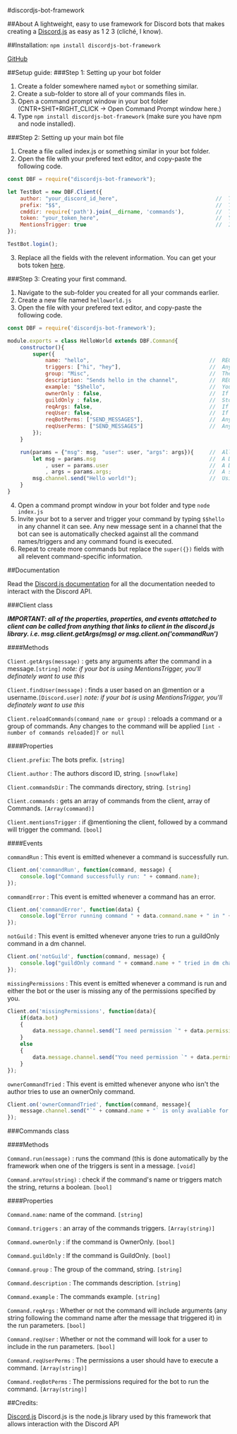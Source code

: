 #discordjs-bot-framework

##About
A lightweight, easy to use framework for Discord bots that makes creating a [Discord.js](https://www.npmjs.com/package/discord.js) as easy as 1 2 3 (cliché, I know).

##Installation:
`npm install discordjs-bot-framework`

[GitHub](https://github.com/zebebles/discordjs-bot-framework)

##Setup guide:
###Step 1: Setting up your bot folder
1. Create a folder somewhere named `mybot` or something similar.
2. Create a sub-folder to store all of your commands files in.
3. Open a command prompt window in your bot folder (CNTR+SHIT+RIGHT_CLICK -> Open Command Prompt window here.)
4. Type `npm install discordjs-bot-framework` (make sure you have npm and node installed).

###Step 2: Setting up your main bot file
1. Create a file called index.js or something similar in your bot folder.
2. Open the file with your prefered text editor, and copy-paste the following code.
```javascript
const DBF = require("discordjs-bot-framework");

let TestBot = new DBF.Client({
	author: "your_discord_id_here",                               //  This is used to check if the message was sent by the bot creator for ownerOnly commands
	prefix: "$$",                                                 //  This is used as the prefix for all of your commands.
	cmddir: require('path').join(__dirname, 'commands'),          //  The directory of your command folder. Repalace 'commands' with your commands folder name.
	token: "your_token_here",                                     //  Your bots token.  Anyone who has this can log-in as your bot, so treat it like a password!
	MentionsTrigger: true                                         //  If this is true, @mentions followed by a command name/trigger will trigger the command.  i.e. @YourBot hello
});

TestBot.login();
```
3. Replace all the fields with the relevent information. You can get your bots token [here](https://discordapp.com/developers/applications/me).

###Step 3: Creating your first command.
1. Navigate to the sub-folder you created for all your commands earlier.
2. Create a new file named `helloworld.js`
3. Open the file with your prefered text editor, and copy-paste the following code.
```javascript
const DBF = require('discordjs-bot-framework');

module.exports = class HelloWorld extends DBF.Command{
    constructor(){
        super({
            name: "hello",                                      //  REQUIRED - this is pretty much just another trigger, but can be used filter commands.
            triggers: ["hi", "hey"],                            //  Any string (excluding prefix) that will trigger this command (one word only).
            group: "Misc",                                      //  The command will come under this group.  You can use this to develop a help message and filter commands.
            description: "Sends hello in the channel",          //  REQUIRED -  You can use this to develop a help message.
            example: "$$hello",                                 //  You can use this to develop a better help message.
            ownerOnly : false,                                  //  If the command can only be used by the bot owner. i.e. $$restart or something.
            guildOnly : false,                                  //  Stops any commands that can only be run in guilds from being run in private chats.
	        reqArgs: false,                                     //  If your command requires any args after the command trigger this will pass them into run()
	        reqUser: false,                                     //  If your command requires a user (i.e. $$info @user or something) this will search for one in the message content and pass it into run()
            reqBotPerms: ["SEND_MESSAGES"],                     //  Any permissions that the bot needs to run this command. note that SEND_MESSAGES is checked for automatically and is only being used as an example.
            reqUserPerms: ["SEND_MESSAGES"]                     //  Any permissions that the user should need for the bot to run this command.
        });
    }

    run(params = {"msg": msg, "user": user, "args": args}){     //  All the code for your commands
        let msg = params.msg                                    //  A Discord.js message object.
            , user = params.user                                //  A Discord.js user object, if reqUser is true and one can be found. 
            , args = params.args;                               //  A string containing all characters after the prefix and word that triggered the command. i.e. if the command was triggered by '$$hello test' this would be `test`
        msg.channel.send("Hello world!");                       //  Using the Discord.js message object to communincate with the Discord API.
    }
}
```
4. Open a command prompt window in your bot folder and type `node index.js`
5. Invite your bot to a server and trigger your command by typing `$$hello` in any channel it can see.  Any new message sent in a channel that the bot can see is automatically checked against all the command names/triggers and any command found is executed.
6. Repeat to create more commands but replace the `super({})` fields with all relevent command-specific information.

##Documentation

Read the [Discord.js documentation](https://discord.js.org/#/docs/main/stable/general/welcome) for all the documentation needed to interact with the Discord API.

###Client class

***IMPORTANT: all of the properties, properties, and events attatched to client can be called from anything that links to client in the discord.js library.  i.e. msg.client.getArgs(msg) or msg.client.on('commandRun')***

####Methods

`Client.getArgs(message)` : gets any arguments after the command in a message.`[string]` *note: if your bot is using MentionsTrigger, you'll definately want to use this*

`Client.findUser(message)` : finds a user based on an @mention or a username.`[Discord.user]` *note: if your bot is using MentionsTrigger, you'll definately want to use this*

`Client.reloadCommands(command_name or group)` : reloads a command or a group of commands.  Any changes to the command will be applied `[int - number of commands reloaded]? or null`

####Properties

`Client.prefix`: The bots prefix. `[string]`

`Client.author` : The authors discord ID, string. `[snowflake]`

`Client.commandsDir` : The commands directory, string. `[string]`

`Client.commands` : gets an array of commands from the client, array of Commands. `[Array(command)]`

`Client.mentionsTrigger` : if @mentioning the client, followed by a command will trigger the command. `[bool]`

####Events

`commandRun` : This event is emitted whenever a command is successfully run.
```javascript
Client.on('commandRun', function(command, message) {
    console.log("Command successfully run: " + command.name);
});
```

`commandError` : This event is emitted whenever a command has an error.
```javascript
Client.on('commandError', function(data) {
    console.log("Error running command " + data.command.name + " in " + data.message.guild.name + "\n" + data.error);
});
```

`notGuild` : This event is emitted whenever anyone tries to run a guildOnly command in a dm channel.
```javascript
Client.on('notGuild', function(command, message) {
    console.log("guildOnly command " + command.name + " tried in dm channel with " + message.author.username);
});
```

`missingPermissions` : This event is emitted whenever a command is run and either the bot or the user is missing any of the permissions specified by you.
```javascript
Client.on('missingPermissions', function(data){
    if(data.bot)
    {
        data.message.channel.send("I need permission `" + data.permissions[0] + "` to be able to do that.");
    }
    else
    {
        data.message.channel.send("You need permission `" + data.permissions[0] + "` if you want to do that.")
    }
});
```

`ownerCommandTried` : This event is emitted whenever anyone who isn't the author tries to use an ownerOnly command.
```javascript
Client.on('ownerCommandTried', function(command, message){
    message.channel.send("`" + command.name + "` is only avaliable for the bot owner.");
});
```

###Commands class

####Methods

`Command.run(message)` : runs the command (this is done automatically by the framework when one of the triggers is sent in a message. `[void]`

`Command.areYou(string)` : check if the command's name or triggers match the string, returns a boolean. `[bool]`

####Properties

`Command.name`: name of the command. `[string]`

`Command.triggers` : an array of the commands triggers. `[Array(string)]`

`Command.ownerOnly` : if the command is OwnerOnly. `[bool]`

`Command.guildOnly` : If the command is GuildOnly. `[bool]`

`Command.group` : The group of the command, string. `[string]`

`Command.description` : The commands description. `[string]`

`Command.example` : The commands example. `[string]`

`Command.reqArgs` : Whether or not the command will include arguments (any string following the command name after the message that triggered it) in the run parameters. `[bool]`

`Command.reqUser` : Whether or not the command will look for a user to include in the run parameters. `[bool]`

`Command.reqUserPerms` : The permissions a user should have to execute a command. `[Array(string)]`

`Command.reqBotPerms` : The permissions required for the bot to run the command.  `[Array(string)]`

 
##Credits:

[Discord.js](https://discord.js.org/#/) Discord.js is the node.js library used by this framework that allows interaction with the Discord API


